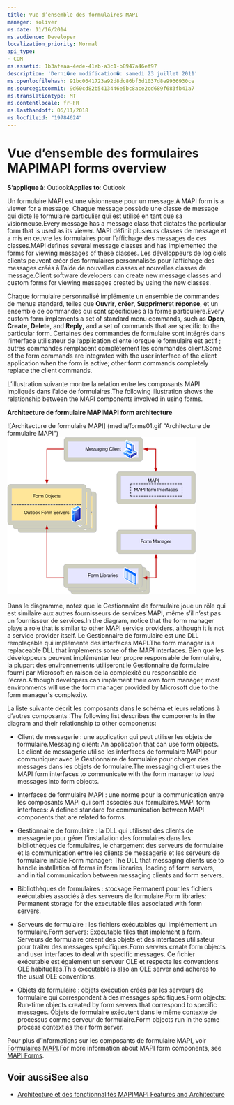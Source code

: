 ```yaml
---
title: Vue d’ensemble des formulaires MAPI
manager: soliver
ms.date: 11/16/2014
ms.audience: Developer
localization_priority: Normal
api_type:
- COM
ms.assetid: 1b3afeaa-4ede-41eb-a3c1-b8947a46ef97
description: 'Derni�re modification�: samedi 23 juillet 2011'
ms.openlocfilehash: 91bc0641723a92d8dc86bf3d1037d8e9936930ce
ms.sourcegitcommit: 9d60cd82b5413446e5bc8ace2cd689f683fb41a7
ms.translationtype: MT
ms.contentlocale: fr-FR
ms.lasthandoff: 06/11/2018
ms.locfileid: "19784624"
---
```

# <a name="mapi-forms-overview"></a><span data-ttu-id="b0ec4-103">Vue d’ensemble des formulaires MAPI</span><span class="sxs-lookup"><span data-stu-id="b0ec4-103">MAPI forms overview</span></span>
  
<span data-ttu-id="b0ec4-104">**S’applique à**: Outlook</span><span class="sxs-lookup"><span data-stu-id="b0ec4-104">**Applies to**: Outlook</span></span> 
  
<span data-ttu-id="b0ec4-105">Un formulaire MAPI est une visionneuse pour un message.</span><span class="sxs-lookup"><span data-stu-id="b0ec4-105">A MAPI form is a viewer for a message.</span></span> <span data-ttu-id="b0ec4-106">Chaque message possède une classe de message qui dicte le formulaire particulier qui est utilisé en tant que sa visionneuse.</span><span class="sxs-lookup"><span data-stu-id="b0ec4-106">Every message has a message class that dictates the particular form that is used as its viewer.</span></span> <span data-ttu-id="b0ec4-107">MAPI définit plusieurs classes de message et a mis en œuvre les formulaires pour l’affichage des messages de ces classes.</span><span class="sxs-lookup"><span data-stu-id="b0ec4-107">MAPI defines several message classes and has implemented the forms for viewing messages of these classes.</span></span> <span data-ttu-id="b0ec4-108">Les développeurs de logiciels clients peuvent créer des formulaires personnalisés pour l’affichage des messages créés à l’aide de nouvelles classes et nouvelles classes de message.</span><span class="sxs-lookup"><span data-stu-id="b0ec4-108">Client software developers can create new message classes and custom forms for viewing messages created by using the new classes.</span></span>
  
<span data-ttu-id="b0ec4-109">Chaque formulaire personnalisé implémente un ensemble de commandes de menus standard, telles que **Ouvrir**, **créer**, **Supprimer**et **réponse**, et un ensemble de commandes qui sont spécifiques à la forme particulière.</span><span class="sxs-lookup"><span data-stu-id="b0ec4-109">Every custom form implements a set of standard menu commands, such as **Open**, **Create**, **Delete**, and **Reply**, and a set of commands that are specific to the particular form.</span></span> <span data-ttu-id="b0ec4-110">Certaines des commandes de formulaire sont intégrés dans l’interface utilisateur de l’application cliente lorsque le formulaire est actif ; autres commandes remplacent complètement les commandes client.</span><span class="sxs-lookup"><span data-stu-id="b0ec4-110">Some of the form commands are integrated with the user interface of the client application when the form is active; other form commands completely replace the client commands.</span></span> 
  
<span data-ttu-id="b0ec4-111">L’illustration suivante montre la relation entre les composants MAPI impliqués dans l’aide de formulaires.</span><span class="sxs-lookup"><span data-stu-id="b0ec4-111">The following illustration shows the relationship between the MAPI components involved in using forms.</span></span> 
  
<span data-ttu-id="b0ec4-112">**Architecture de formulaire MAPI**</span><span class="sxs-lookup"><span data-stu-id="b0ec4-112">**MAPI form architecture**</span></span>
  
<span data-ttu-id="b0ec4-113">![Architecture de formulaire MAPI] (media/forms01.gif "Architecture de formulaire MAPI")</span><span class="sxs-lookup"><span data-stu-id="b0ec4-113">![MAPI form architecture](media/forms01.gif "MAPI form architecture")</span></span>
  
<span data-ttu-id="b0ec4-114">Dans le diagramme, notez que le Gestionnaire de formulaire joue un rôle qui est similaire aux autres fournisseurs de services MAPI, même s’il n’est pas un fournisseur de services.</span><span class="sxs-lookup"><span data-stu-id="b0ec4-114">In the diagram, notice that the form manager plays a role that is similar to other MAPI service providers, although it is not a service provider itself.</span></span> <span data-ttu-id="b0ec4-115">Le Gestionnaire de formulaire est une DLL remplaçable qui implémente des interfaces MAPI.</span><span class="sxs-lookup"><span data-stu-id="b0ec4-115">The form manager is a replaceable DLL that implements some of the MAPI interfaces.</span></span> <span data-ttu-id="b0ec4-116">Bien que les développeurs peuvent implémenter leur propre responsable de formulaire, la plupart des environnements utiliseront le Gestionnaire de formulaire fourni par Microsoft en raison de la complexité du responsable de l’écran.</span><span class="sxs-lookup"><span data-stu-id="b0ec4-116">Although developers can implement their own form manager, most environments will use the form manager provided by Microsoft due to the form manager's complexity.</span></span>
  
<span data-ttu-id="b0ec4-117">La liste suivante décrit les composants dans le schéma et leurs relations à d’autres composants :</span><span class="sxs-lookup"><span data-stu-id="b0ec4-117">The following list describes the components in the diagram and their relationship to other components:</span></span>
  
- <span data-ttu-id="b0ec4-118">Client de messagerie : une application qui peut utiliser les objets de formulaire.</span><span class="sxs-lookup"><span data-stu-id="b0ec4-118">Messaging client: An application that can use form objects.</span></span> <span data-ttu-id="b0ec4-119">Le client de messagerie utilise les interfaces de formulaire MAPI pour communiquer avec le Gestionnaire de formulaire pour charger des messages dans les objets de formulaire.</span><span class="sxs-lookup"><span data-stu-id="b0ec4-119">The messaging client uses the MAPI form interfaces to communicate with the form manager to load messages into form objects.</span></span>
    
- <span data-ttu-id="b0ec4-120">Interfaces de formulaire MAPI : une norme pour la communication entre les composants MAPI qui sont associés aux formulaires.</span><span class="sxs-lookup"><span data-stu-id="b0ec4-120">MAPI form interfaces: A defined standard for communication between MAPI components that are related to forms.</span></span>
    
- <span data-ttu-id="b0ec4-121">Gestionnaire de formulaire : la DLL qui utilisent des clients de messagerie pour gérer l’installation des formulaires dans les bibliothèques de formulaires, le chargement des serveurs de formulaire et la communication entre les clients de messagerie et les serveurs de formulaire initiale.</span><span class="sxs-lookup"><span data-stu-id="b0ec4-121">Form manager: The DLL that messaging clients use to handle installation of forms in form libraries, loading of form servers, and initial communication between messaging clients and form servers.</span></span>
    
- <span data-ttu-id="b0ec4-122">Bibliothèques de formulaires : stockage Permanent pour les fichiers exécutables associés à des serveurs de formulaire.</span><span class="sxs-lookup"><span data-stu-id="b0ec4-122">Form libraries: Permanent storage for the executable files associated with form servers.</span></span>
    
- <span data-ttu-id="b0ec4-123">Serveurs de formulaire : les fichiers exécutables qui implémentent un formulaire.</span><span class="sxs-lookup"><span data-stu-id="b0ec4-123">Form servers: Executable files that implement a form.</span></span> <span data-ttu-id="b0ec4-124">Serveurs de formulaire créent des objets et des interfaces utilisateur pour traiter des messages spécifiques.</span><span class="sxs-lookup"><span data-stu-id="b0ec4-124">Form servers create form objects and user interfaces to deal with specific messages.</span></span> <span data-ttu-id="b0ec4-125">Ce fichier exécutable est également un serveur OLE et respecte les conventions OLE habituelles.</span><span class="sxs-lookup"><span data-stu-id="b0ec4-125">This executable is also an OLE server and adheres to the usual OLE conventions.</span></span>
    
- <span data-ttu-id="b0ec4-126">Objets de formulaire : objets exécution créés par les serveurs de formulaire qui correspondent à des messages spécifiques.</span><span class="sxs-lookup"><span data-stu-id="b0ec4-126">Form objects: Run-time objects created by form servers that correspond to specific messages.</span></span> <span data-ttu-id="b0ec4-127">Objets de formulaire exécutent dans le même contexte de processus comme serveur de formulaire.</span><span class="sxs-lookup"><span data-stu-id="b0ec4-127">Form objects run in the same process context as their form server.</span></span>
    
<span data-ttu-id="b0ec4-128">Pour plus d’informations sur les composants de formulaire MAPI, voir [Formulaires MAPI](mapi-forms.md).</span><span class="sxs-lookup"><span data-stu-id="b0ec4-128">For more information about MAPI form components, see [MAPI Forms](mapi-forms.md).</span></span>
  
## <a name="see-also"></a><span data-ttu-id="b0ec4-129">Voir aussi</span><span class="sxs-lookup"><span data-stu-id="b0ec4-129">See also</span></span>

- [<span data-ttu-id="b0ec4-130">Architecture et des fonctionnalités MAPI</span><span class="sxs-lookup"><span data-stu-id="b0ec4-130">MAPI Features and Architecture</span></span>](mapi-features-and-architecture.md)

